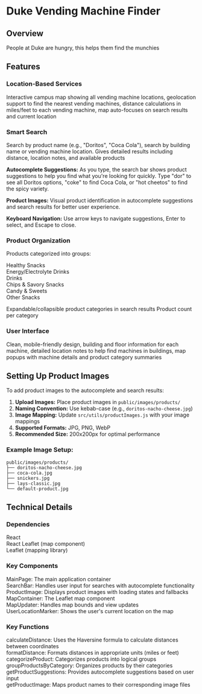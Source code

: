 # Duke Vending Machine Finder

## Overview

People at Duke are hungry, this helps them find the munchies

## Features

### Location-Based Services

Interactive campus map showing all vending machine locations,
geolocation support to find the nearest vending machines,
distance calculations in miles/feet to each vending machine,
map auto-focuses on search results and current location

### Smart Search

Search by product name (e.g., "Doritos", "Coca Cola"),
search by building name or vending machine location.
Gives detailed results including distance, location notes, and available products

**Autocomplete Suggestions:** As you type, the search bar shows product suggestions to help you find what you're looking for quickly. Type "dor" to see all Doritos options, "coke" to find Coca Cola, or "hot cheetos" to find the spicy variety.

**Product Images:** Visual product identification in autocomplete suggestions and search results for better user experience.

**Keyboard Navigation:** Use arrow keys to navigate suggestions, Enter to select, and Escape to close.

### Product Organization

Products categorized into groups:

Healthy Snacks
<br>
Energy/Electrolyte Drinks
<br>
Drinks
<br>
Chips & Savory Snacks
<br>
Candy & Sweets
<br>
Other Snacks

Expandable/collapsible product categories in search results
Product count per category

### User Interface

Clean, mobile-friendly design,
building and floor information for each machine,
detailed location notes to help find machines in buildings,
map popups with machine details and product category summaries

## Setting Up Product Images

To add product images to the autocomplete and search results:

1. **Upload Images:** Place product images in `public/images/products/`
2. **Naming Convention:** Use kebab-case (e.g., `doritos-nacho-cheese.jpg`)
3. **Image Mapping:** Update `src/utils/productImages.js` with your image mappings
4. **Supported Formats:** JPG, PNG, WebP
5. **Recommended Size:** 200x200px for optimal performance

### Example Image Setup:
```
public/images/products/
├── doritos-nacho-cheese.jpg
├── coca-cola.jpg
├── snickers.jpg
├── lays-classic.jpg
└── default-product.jpg
```

## Technical Details

### Dependencies

React
<br>
React Leaflet (map component)
<br>
Leaflet (mapping library)

### Key Components

MainPage: The main application container
<br>
SearchBar: Handles user input for searches with autocomplete functionality
<br>
ProductImage: Displays product images with loading states and fallbacks
<br>
MapContainer: The Leaflet map component
<br>
MapUpdater: Handles map bounds and view updates
<br>
UserLocationMarker: Shows the user's current location on the map

### Key Functions

calculateDistance: Uses the Haversine formula to calculate distances between coordinates
<br>
formatDistance: Formats distances in appropriate units (miles or feet)
<br>
categorizeProduct: Categorizes products into logical groups
<br>
groupProductsByCategory: Organizes products by their categories
<br>
getProductSuggestions: Provides autocomplete suggestions based on user input
<br>
getProductImage: Maps product names to their corresponding image files